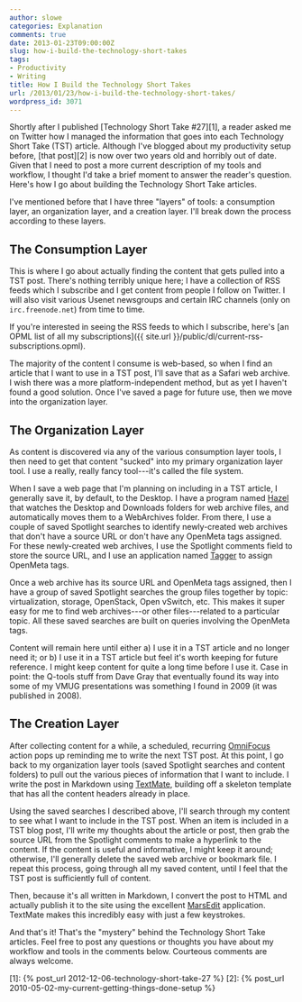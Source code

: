 ```yaml
---
author: slowe
categories: Explanation
comments: true
date: 2013-01-23T09:00:00Z
slug: how-i-build-the-technology-short-takes
tags:
- Productivity
- Writing
title: How I Build the Technology Short Takes
url: /2013/01/23/how-i-build-the-technology-short-takes/
wordpress_id: 3071
---
```


Shortly after I published [Technology Short Take #27][1], a reader asked me on Twitter how I managed the information that goes into each Technology Short Take (TST) article. Although I've blogged about my productivity setup before, [that post][2] is now over two years old and horribly out of date. Given that I need to post a more current description of my tools and workflow, I thought I'd take a brief moment to answer the reader's question. Here's how I go about building the Technology Short Take articles.

I've mentioned before that I have three "layers" of tools: a consumption layer, an organization layer, and a creation layer. I'll break down the process according to these layers.

## The Consumption Layer

This is where I go about actually finding the content that gets pulled into a TST post. There's nothing terribly unique here; I have a collection of RSS feeds which I subscribe and I get content from people I follow on Twitter. I will also visit various Usenet newsgroups and certain IRC channels (only on `irc.freenode.net`) from time to time.

If you're interested in seeing the RSS feeds to which I subscribe, here's [an OPML list of all my subscriptions]({{ site.url }}/public/dl/current-rss-subscriptions.opml).

The majority of the content I consume is web-based, so when I find an article that I want to use in a TST post, I'll save that as a Safari web archive. I wish there was a more platform-independent method, but as yet I haven't found a good solution. Once I've saved a page for future use, then we move into the organization layer.

## The Organization Layer

As content is discovered via any of the various consumption layer tools, I then need to get that content "sucked" into my primary organization layer tool. I use a really, really fancy tool---it's called the file system.

When I save a web page that I'm planning on including in a TST article, I generally save it, by default, to the Desktop. I have a program named [Hazel](http://www.noodlesoft.com/hazel) that watches the Desktop and Downloads folders for web archive files, and automatically moves them to a WebArchives folder. From there, I use a couple of saved Spotlight searches to identify newly-created web archives that don't have a source URL or don't have any OpenMeta tags assigned. For these newly-created web archives, I use the Spotlight comments field to store the source URL, and I use an application named [Tagger](http://hasseg.org/tagger/) to assign OpenMeta tags.

Once a web archive has its source URL and OpenMeta tags assigned, then I have a group of saved Spotlight searches the group files together by topic: virtualization, storage, OpenStack, Open vSwitch, etc. This makes it super easy for me to find web archives---or other files---related to a particular topic. All these saved searches are built on queries involving the OpenMeta tags.

Content will remain here until either a) I use it in a TST article and no longer need it; or b) I use it in a TST article but feel it's worth keeping for future reference. I might keep content for quite a long time before I use it. Case in point: the Q-tools stuff from Dave Gray that eventually found its way into some of my VMUG presentations was something I found in 2009 (it was published in 2008).

## The Creation Layer

After collecting content for a while, a scheduled, recurring [OmniFocus](http://www.omnigroup.com/applications/omnifocus/) action pops up reminding me to write the next TST post. At this point, I go back to my organization layer tools (saved Spotlight searches and content folders) to pull out the various pieces of information that I want to include. I write the post in Markdown using [TextMate](http://macromates.com/), building off a skeleton template that has all the content headers already in place.

Using the saved searches I described above, I'll search through my content to see what I want to include in the TST post. When an item is included in a TST blog post, I'll write my thoughts about the article or post, then grab the source URL from the Spotlight comments to make a hyperlink to the content. If the content is useful and informative, I might keep it around; otherwise, I'll generally delete the saved web archive or bookmark file. I repeat this process, going through all my saved content, until I feel that the TST post is sufficiently full of content.

Then, because it's all written in Markdown, I convert the post to HTML and actually publish it to the site using the excellent [MarsEdit](http://red-sweater.com/marsedit/) application. TextMate makes this incredibly easy with just a few keystrokes.

And that's it! That's the "mystery" behind the Technology Short Take articles. Feel free to post any questions or thoughts you have about my workflow and tools in the comments below. Courteous comments are always welcome.

[1]: {% post_url 2012-12-06-technology-short-take-27 %}
[2]: {% post_url 2010-05-02-my-current-getting-things-done-setup %}
